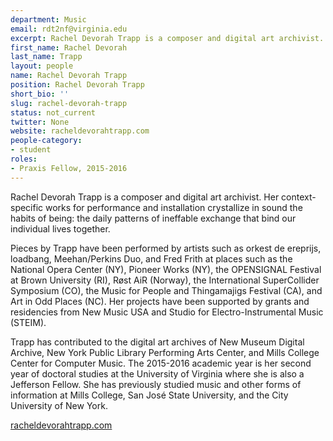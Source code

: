 ```yaml
---
department: Music
email: rdt2nf@virginia.edu
excerpt: Rachel Devorah Trapp is a composer and digital art archivist.
first_name: Rachel Devorah
last_name: Trapp
layout: people
name: Rachel Devorah Trapp
position: Rachel Devorah Trapp
short_bio: ''
slug: rachel-devorah-trapp
status: not_current
twitter: None
website: racheldevorahtrapp.com
people-category:
- student
roles:
- Praxis Fellow, 2015-2016
---
```


Rachel Devorah Trapp is a composer and digital art archivist. Her context-specific works for performance and installation crystallize in sound the habits of being: the daily patterns of ineffable exchange that bind our individual lives together.

Pieces by Trapp have been performed by artists such as orkest de ereprijs, loadbang, Meehan/Perkins Duo, and Fred Frith at places such as the National Opera Center (NY), Pioneer Works (NY), the OPENSIGNAL Festival at Brown University (RI), Røst AiR (Norway), the International SuperCollider Symposium (CO), the Music for People and Thingamajigs Festival (CA), and Art in Odd Places (NC). Her projects have been supported by grants and residencies from New Music USA and Studio for Electro-Instrumental Music (STEIM).

Trapp has contributed to the digital art archives of New Museum Digital Archive, New York Public Library Performing Arts Center, and Mills College Center for Computer Music. The 2015-2016 academic year is her second year of doctoral studies at the University of Virginia where she is also a Jefferson Fellow. She has previously studied music and other forms of information at Mills College, San José State University, and the City University of New York.

[racheldevorahtrapp.com](http://racheldevorahtrapp.com)
